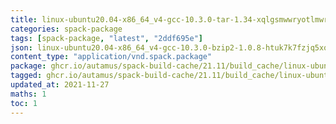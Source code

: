 ```yaml
---
title: linux-ubuntu20.04-x86_64_v4-gcc-10.3.0-tar-1.34-xqlgsmwwryotlmwr7hwhixnyu7pjsx3n.spack:latest
categories: spack-package
tags: [spack-package, "latest", "2ddf695e"]
json: linux-ubuntu20.04-x86_64_v4-gcc-10.3.0-bzip2-1.0.8-htuk7k7fzjq5xqdaa4ikc54y7yh5jiym.spec.json
content_type: "application/vnd.spack.package"
package: ghcr.io/autamus/spack-build-cache/21.11/build_cache/linux-ubuntu20.04-x86_64_v4-gcc-10.3.0-tar-1.34-xqlgsmwwryotlmwr7hwhixnyu7pjsx3n.spack:latest
tagged: ghcr.io/autamus/spack-build-cache/21.11/build_cache/linux-ubuntu20.04-x86_64_v4-gcc-10.3.0-tar-1.34-xqlgsmwwryotlmwr7hwhixnyu7pjsx3n.spack:2ddf695e
updated_at: 2021-11-27
maths: 1
toc: 1
---
```

